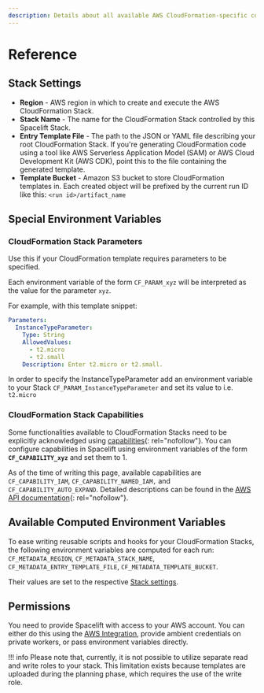 ```yaml
---
description: Details about all available AWS CloudFormation-specific configuration options.
---
```


# Reference

## Stack Settings

- **Region** - AWS region in which to create and execute the AWS CloudFormation Stack.
- **Stack Name** - The name for the CloudFormation Stack controlled by this Spacelift Stack.
- **Entry Template File** - The path to the JSON or YAML file describing your root CloudFormation Stack. If you're generating CloudFormation code using a tool like AWS Serverless Application Model (SAM) or AWS Cloud Development Kit (AWS CDK), point this to the file containing the generated template.
- **Template Bucket** - Amazon S3 bucket to store CloudFormation templates in. Each created object will be prefixed by the current run ID like this: `<run id>/artifact_name`

## Special Environment Variables

### CloudFormation Stack Parameters

Use this if your CloudFormation template requires parameters to be specified.

Each environment variable of the form `CF_PARAM_xyz` will be interpreted as the value for the parameter `xyz`.

For example, with this template snippet:

```yaml
Parameters:
  InstanceTypeParameter:
    Type: String
    AllowedValues:
      - t2.micro
      - t2.small
    Description: Enter t2.micro or t2.small.
```

In order to specify the InstanceTypeParameter add an environment variable to your Stack `CF_PARAM_InstanceTypeParameter` and set its value to i.e. `t2.micro`

### CloudFormation Stack Capabilities

Some functionalities available to CloudFormation Stacks need to be explicitly acknowledged using [capabilities](https://docs.aws.amazon.com/AWSCloudFormation/latest/UserGuide/using-iam-template.html#using-iam-capabilities){: rel="nofollow"}. You can configure capabilities in Spacelift using environment variables of the form **`CF_CAPABILITY_xyz`** and set them to 1.

As of the time of writing this page, available capabilities are `CF_CAPABILITY_IAM`, `CF_CAPABILITY_NAMED_IAM,` and `CF_CAPABILITY_AUTO_EXPAND`. Detailed descriptions can be found in the [AWS API documentation](https://docs.aws.amazon.com/AWSCloudFormation/latest/APIReference/API_CreateChangeSet.html){: rel="nofollow"}.

## Available Computed Environment Variables

To ease writing reusable scripts and hooks for your CloudFormation Stacks, the following environment variables are computed for each run: `CF_METADATA_REGION`, `CF_METADATA_STACK_NAME`, `CF_METADATA_ENTRY_TEMPLATE_FILE`, `CF_METADATA_TEMPLATE_BUCKET`.

Their values are set to the respective [Stack settings](reference.md#stack-settings).

## Permissions

You need to provide Spacelift with access to your AWS account. You can either do this using the [AWS Integration](../../integrations/cloud-providers/aws.md), provide ambient credentials on private workers, or pass environment variables directly.

!!! info
    Please note that, currently, it is not possible to utilize separate read and write roles to your stack. This limitation exists because templates are uploaded during the planning phase, which requires the use of the write role.
